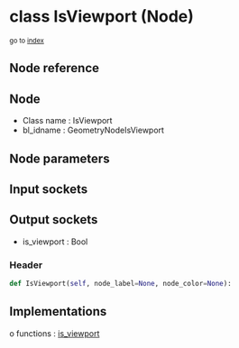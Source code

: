 # class IsViewport (Node)

<sub>go to [index](/docs/index.md)</sub>

## Node reference

Node
----
 - Class name : IsViewport
 - bl_idname : GeometryNodeIsViewport

Node parameters
---------------

Input sockets
-------------

Output sockets
--------------
 - is_viewport : Bool

### Header

``` python
def IsViewport(self, node_label=None, node_color=None):
```

## Implementations

o functions : [is_viewport](#is_viewport)

